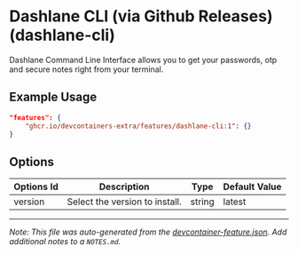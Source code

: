 
# Dashlane CLI (via Github Releases) (dashlane-cli)

Dashlane Command Line Interface allows you to get your passwords, otp and secure notes right from your terminal.

## Example Usage

```json
"features": {
    "ghcr.io/devcontainers-extra/features/dashlane-cli:1": {}
}
```

## Options

| Options Id | Description | Type | Default Value |
|-----|-----|-----|-----|
| version | Select the version to install. | string | latest |



---

_Note: This file was auto-generated from the [devcontainer-feature.json](devcontainer-feature.json).  Add additional notes to a `NOTES.md`._
